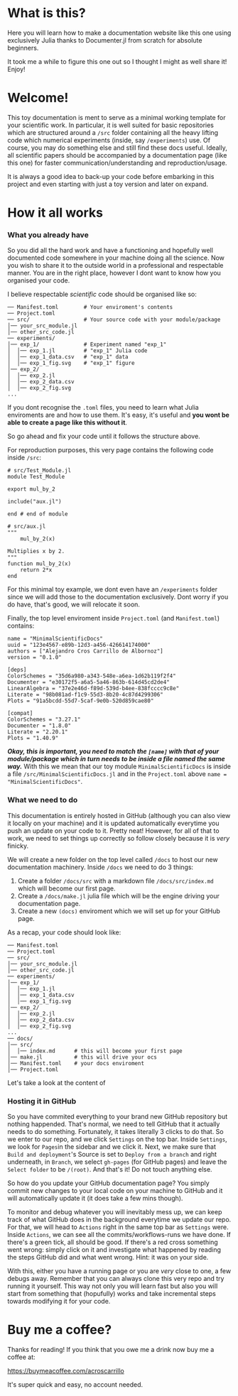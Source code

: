 # What is this?
Here you will learn how to make a documentation website like this one using exclusively Julia thanks to Documenter.jl from scratch for absolute beginners.

It took me a while to figure this one out so I thought I might as well share it! Enjoy!


# Welcome!
This toy documentation is ment to serve as a minimal working template for your scientific work. In particular, it is well suited for basic repositories which are structured around a `/src` folder containing all the heavy lifting code which numerical experiments (inside, say `/experiments`) use. Of course, you may do something else and still find these docs useful. Ideally, all scientific papers should be accompanied by a documentation page (like this one) for faster communication/understanding and reproduction/usage.  

It is always a good idea to back-up your code before embarking in this project and even starting with just a toy version and later on expand.

# How it all works
### What you already have
So you did all the hard work and have a functioning and hopefully well documented code somewhere in your machine doing all the science. Now you wish to share it to the outside world in a professional and respectable manner. You are in the right place, however I dont want to know how you organised your code. 

I believe respectable *scientific* code should be organised like so:
```
── Manifest.toml        # Your enviroment's contents
── Project.toml 
── src/                 # Your source code with your module/package
│── your_src_module.jl  
│── other_src_code.jl
── experiments/
│── exp_1/              # Experiment named "exp_1" 
│  │── exp_1.jl         # "exp_1" Julia code
│  │── exp_1_data.csv   # "exp_1" data
│  │── exp_1_fig.svg    # "exp_1" figure
│── exp_2/ 
│  │── exp_2.jl  
│  │── exp_2_data.csv  
│  │── exp_2_fig.svg  
...
```
If you dont recognise the `.toml` files, you need to learn what Julia enviroments are and how to use them. It's easy, it's useful and **you wont be able to create a page like this without it**. 

So go ahead and fix your code until it follows the structure above.

For reproduction purposes, this very page contains the following code inside `/src`:
```
# src/Test_Module.jl
module Test_Module

export mul_by_2

include("aux.jl")

end # end of module
```
```
# src/aux.jl
""" 
    mul_by_2(x)

Multiplies x by 2.
"""
function mul_by_2(x) 
    return 2*x 
end
```
For this minimal toy example, we dont even have an `/experiments` folder since we will add those to the documentation exclusively. Dont worry if you do have, that's good, we will relocate it soon.

Finally, the top level enviroment inside `Project.toml` (and `Manifest.toml`) contains:
```
name = "MinimalScientificDocs"
uuid = "123e4567-e89b-12d3-a456-426614174000"
authors = ["Alejandro Cros Carrillo de Albornoz"]
version = "0.1.0"

[deps]
ColorSchemes = "35d6a980-a343-548e-a6ea-1d62b119f2f4"
Documenter = "e30172f5-a6a5-5a46-863b-614d45cd2de4"
LinearAlgebra = "37e2e46d-f89d-539d-b4ee-838fcccc9c8e"
Literate = "98b081ad-f1c9-55d3-8b20-4c87d4299306"
Plots = "91a5bcdd-55d7-5caf-9e0b-520d859cae80"

[compat]
ColorSchemes = "3.27.1"
Documenter = "1.8.0"
Literate = "2.20.1"
Plots = "1.40.9"
```
***Okay, this is important, you need to match the `[name]` with that of your module/package which in turn needs to be inside a file named the same way.*** With this we mean that our toy module `MinimalScientificDocs` is inside a file `/src/MinimalScientificDocs.jl` and in the `Project.toml` above `name = "MinimalScientificDocs"`.

### What we need to do
This documentation is entirely hosted in GitHub (although you can also view it locally on your machine) and it is updated automatically everytime you push an update on your code to it. Pretty neat! However, for all of that to work, we need to set things up correctly so follow closely because it is *very* finicky. 

We will create a new folder on the top level called `/docs` to host our new documentation machinery. Inside `/docs` we need to do 3 things: 
1. Create a folder `/docs/src` with a markdown file `/docs/src/index.md` which will become our first page.
2. Create a `/docs/make.jl` julia file which will be the engine driving your documentation page.
3. Create a new `(docs)` enviroment which we will set up for your GitHub page.

As a recap, your code should look like: 
```
── Manifest.toml        
── Project.toml 
── src/                 
│── your_src_module.jl  
│── other_src_code.jl
── experiments/
│── exp_1/              
│  │── exp_1.jl         
│  │── exp_1_data.csv   
│  │── exp_1_fig.svg    
│── exp_2/ 
│  │── exp_2.jl  
│  │── exp_2_data.csv  
│  │── exp_2_fig.svg  
...
── docs/
│── src/              
│  │── index.md      # this will become your first page  
│── make.jl          # this will drive your ocs
│── Manifest.toml    # your docs enviroment
│── Project.toml 
```
Let's take a look at the content of 

### Hosting it in GitHub
So you have commited everything to your brand new GitHub repository but nothing happended. That's normal, we need to tell GitHub that it actually needs to do something. Fortunately, it takes literally 3 clicks to do that. So we enter to our repo, and we click `Settings` on the top bar. Inside `Settings`, we look for `Pages`in the sidebar and we click it. Next, we make sure that `Build and deployment`'s Source is set to `Deploy from a branch` and right underneath, in `Branch`, we select `gh-pages` (for GitHub pages) and leave the `Select folder` to be `/(root)`. And that's it! Do not touch anything else. 

So how do you update your GitHub documentation page? You simply commit new changes to your local code on your machine to GitHub and it will automatically update it (it does take a few mins though). 

To monitor and debug whatever you will inevitably mess up, we can keep track of what GitHub does in the background everytime we update our repo. For that, we will head to `Actions` right in the same top bar as `Settings` were. Inside `Actions`, we can see all the commits/workflows-runs we have done. If there's a green tick, all should be good. If there's a red cross something went wrong: simply click on it and investigate what happened by reading the steps GitHub did and what went wrong. Hint: it was on your side.

With this, either you have a running page or you are *very* close to one, a few debugs away. Remember that you can always clone this very repo and try running it yourself. This way not only you will learn fast but also you will start from something that (hopufully) works and take incremental steps towards modifying it for your code. 

# Buy me a coffee? 
Thanks for reading! If you think that you owe me a drink now buy me a coffee at:

https://buymeacoffee.com/acroscarrillo

It's super quick and easy, no account needed.